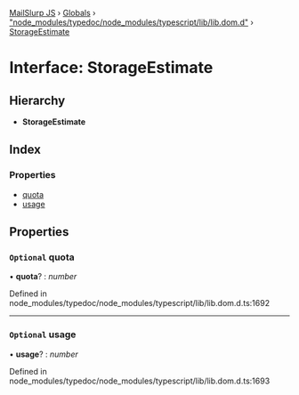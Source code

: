 [MailSlurp JS](../README.md) › [Globals](../globals.md) › ["node_modules/typedoc/node_modules/typescript/lib/lib.dom.d"](../modules/_node_modules_typedoc_node_modules_typescript_lib_lib_dom_d_.md) › [StorageEstimate](_node_modules_typedoc_node_modules_typescript_lib_lib_dom_d_.storageestimate.md)

# Interface: StorageEstimate

## Hierarchy

* **StorageEstimate**

## Index

### Properties

* [quota](_node_modules_typedoc_node_modules_typescript_lib_lib_dom_d_.storageestimate.md#optional-quota)
* [usage](_node_modules_typedoc_node_modules_typescript_lib_lib_dom_d_.storageestimate.md#optional-usage)

## Properties

### `Optional` quota

• **quota**? : *number*

Defined in node_modules/typedoc/node_modules/typescript/lib/lib.dom.d.ts:1692

___

### `Optional` usage

• **usage**? : *number*

Defined in node_modules/typedoc/node_modules/typescript/lib/lib.dom.d.ts:1693
